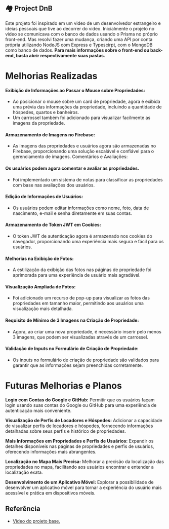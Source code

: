 
## 🏘️ Project DnB
Este projeto foi inspirado em um video de um desenvolvedor estrangeiro e ideias pessoais que tive ao decorrer do video. Inicialmente o projeto no video se comunicava com o banco de dados usando o Prisma no próprio front-end. Mas resolvi fazer uma mudança, criando uma API por conta própria utilizando NodeJS com Express e Typescirpt, com o MongoDB como banco de dados. <strong>Para mais informações sobre o front-end ou back-end, basta abrir respectivamente suas pastas.</strong>

# Melhorias Realizadas

#### Exibição de Informações ao Passar o Mouse sobre Propriedades:
- Ao posicionar o mouse sobre um card de propriedade, agora é exibida uma prévia das informações da propriedade, incluindo a quantidade de hóspedes, quartos e banheiros.
- Um carrossel também foi adicionado para visualizar facilmente as imagens da propriedade.

#### Armazenamento de Imagens no Firebase:
- As imagens das propriedades e usuários agora são armazenadas no Firebase, proporcionando uma solução escalável e confiável para o gerenciamento de imagens.
Comentários e Avaliações:

#### Os usuários podem agora comentar e avaliar as propriedades.
- Foi implementado um sistema de notas para classificar as propriedades com base nas avaliações dos usuários.

#### Edição de Informações de Usuários:
- Os usuários podem editar informações como nome, foto, data de nascimento, e-mail e senha diretamente em suas contas.

#### Armazenamento de Token JWT em Cookies:
- O token JWT de autenticação agora é armazenado nos cookies do navegador, proporcionando uma experiência mais segura e fácil para os usuários.

#### Melhorias na Exibição de Fotos:
- A estilização da exibição das fotos nas páginas de propriedade foi aprimorada para uma experiência de usuário mais agradável.

#### Visualização Ampliada de Fotos:
- Foi adicionado um recurso de pop-up para visualizar as fotos das propriedades em tamanho maior, permitindo aos usuários uma visualização mais detalhada.

#### Requisito de Mínimo de 3 Imagens na Criação de Propriedade:
- Agora, ao criar uma nova propriedade, é necessário inserir pelo menos 3 imagens, que podem ser visualizadas através de um carrossel.

#### Validação de Inputs no Formulário de Criação de Propriedade:
- Os inputs no formulário de criação de propriedade são validados para garantir que as informações sejam preenchidas corretamente.

# Futuras Melhorias e Planos

**Login com Contas do Google e GitHub:**
 Permitir que os usuários façam login usando suas contas do Google ou GitHub para uma experiência de autenticação mais conveniente.

**Visualização de Perfis de Locadores e Hóspedes:** Adicionar a capacidade de visualizar perfis de locadores e hóspedes, fornecendo informações detalhadas sobre seus perfis e histórico de propriedades.

**Mais Informações em Propriedades e Perfis de Usuários:** Expandir os detalhes disponíveis nas páginas de propriedades e perfis de usuários, oferecendo informações mais abrangentes.

**Localização no Mapa Mais Precisa:** Melhorar a precisão da localização das propriedades no mapa, facilitando aos usuários encontrar e entender a localização exata.

**Desenvolvimento de um Aplicativo Móvel:** Explorar a possibilidade de desenvolver um aplicativo móvel para tornar a experiência do usuário mais acessível e prática em dispositivos móveis.
## Referência

 - [Video do projeto base.](https://www.youtube.com/watch?v=c_-b_isI4vg&list=WL&index=1)


